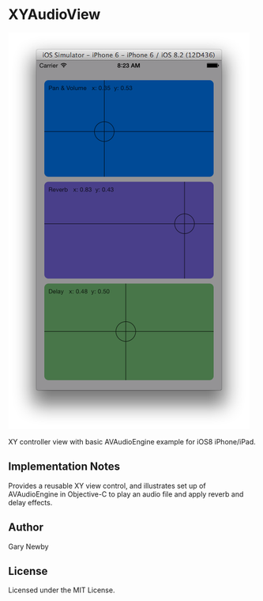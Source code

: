 XYAudioView
===========

![alt tag](https://raw.githubusercontent.com/garynewby/XYAudioView/master/screen.png)

XY controller view with basic AVAudioEngine example for iOS8 iPhone/iPad.  

Implementation Notes
--------------------
Provides a reusable XY view control, and illustrates set up of AVAudioEngine
in Objective-C to play an audio file and apply reverb and delay effects.

Author
------
Gary Newby

License
-------
Licensed under the MIT License.
